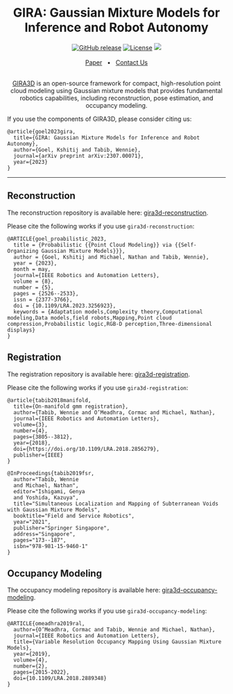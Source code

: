 <div align="center">
    <h1>GIRA: Gaussian Mixture Models for Inference and Robot Autonomy</h1>
    <a href="https://github.com/gira3d/gira3d-docs/releases/"><img src="https://img.shields.io/github/release/gira3d/gira3d-docs?include_prereleases=&sort=semver&color=blue" alt="GitHub release"></a>
<a href="https://github.com/gira3d/gira3d-docs/blob/main/LICENSE"><img src="https://img.shields.io/badge/License-BSD--3_Clause-blue" alt="License"></a>
    <a href="https://github.com/gira3d/gira3d-docs/blob/master/"><img src="https://img.shields.io/badge/Linux-FCC624?logo=linux&logoColor=black" /></a>
    <br />
    <br />
    <a href="https://arxiv.org/pdf/2307.00071.pdf">Paper</a>
    <span>&nbsp;&nbsp;•&nbsp;&nbsp;</span>
    <a href=https://github.com/gira3d/gira3d-docs/issues>Contact Us</a>
  <br />
  <br />

[GIRA3D](https://arxiv.org/pdf/2307.00071.pdf) is an open-source framework for compact, high-resolution point
cloud modeling using Gaussian mixture models that provides fundamental robotics capabilities, including
reconstruction, pose estimation, and occupancy modeling.
</div>

If you use the components of GIRA3D, please consider citing us:
```
@article{goel2023gira,
  title={GIRA: Gaussian Mixture Models for Inference and Robot Autonomy},
  author={Goel, Kshitij and Tabib, Wennie},
  journal={arXiv preprint arXiv:2307.00071},
  year={2023}
}
```

<hr />

## Reconstruction
The reconstruction repository is available here:
[gira3d-reconstruction](https://github.com/gira3d/gira3d-reconstruction).

Please cite the following works if you use `gira3d-reconstruction`:
```
@ARTICLE{goel_proabilistic_2023,
  title = {Probabilistic {{Point Cloud Modeling}} via {{Self-Organizing Gaussian Mixture Models}}},
  author = {Goel, Kshitij and Michael, Nathan and Tabib, Wennie},
  year = {2023},
  month = may,
  journal={IEEE Robotics and Automation Letters},
  volume = {8},
  number = {5},
  pages = {2526--2533},
  issn = {2377-3766},
  doi = {10.1109/LRA.2023.3256923},
  keywords = {Adaptation models,Complexity theory,Computational modeling,Data models,field robots,Mapping,Point cloud compression,Probabilistic logic,RGB-D perception,Three-dimensional displays}
}
```

## Registration
The registration repository is available here:
[gira3d-registration](https://github.com/gira3d/gira3d-registration).

Please cite the following works if you use `gira3d-registration`:
```
@article{tabib2018manifold,
  title={On-manifold gmm registration},
  author={Tabib, Wennie and O’Meadhra, Cormac and Michael, Nathan},
  journal={IEEE Robotics and Automation Letters},
  volume={3},
  number={4},
  pages={3805--3812},
  year={2018},
  doi={https://doi.org/10.1109/LRA.2018.2856279},
  publisher={IEEE}
}

@InProceedings{tabib2019fsr,
  author="Tabib, Wennie
  and Michael, Nathan",
  editor="Ishigami, Genya
  and Yoshida, Kazuya",
  title="Simultaneous Localization and Mapping of Subterranean Voids with Gaussian Mixture Models",
  booktitle="Field and Service Robotics",
  year="2021",
  publisher="Springer Singapore",
  address="Singapore",
  pages="173--187",
  isbn="978-981-15-9460-1"
}
```

## Occupancy Modeling
The occupancy modeling repository is available here: 
[gira3d-occupancy-modeling](https://github.com/gira3d/gira3d-occupancy-modeling).

Please cite the following works if you use `gira3d-occupancy-modeling`:
```
@ARTICLE{omeadhra2019ral,
  author={O’Meadhra, Cormac and Tabib, Wennie and Michael, Nathan},
  journal={IEEE Robotics and Automation Letters},
  title={Variable Resolution Occupancy Mapping Using Gaussian Mixture Models},
  year={2019},
  volume={4},
  number={2},
  pages={2015-2022},
  doi={10.1109/LRA.2018.2889348}
}
```
